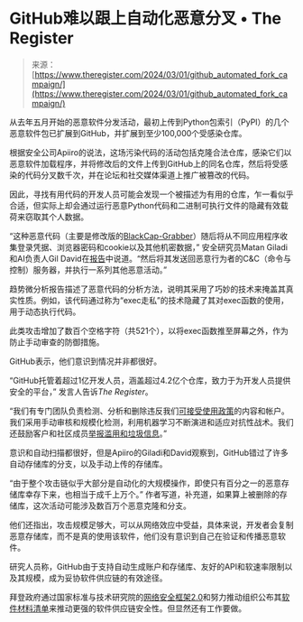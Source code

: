 <!--yml

category: 未分类

date: 2024-05-27 14:32:12

-->

# GitHub难以跟上自动化恶意分叉 • The Register

> 来源：[https://www.theregister.com/2024/03/01/github_automated_fork_campaign/](https://www.theregister.com/2024/03/01/github_automated_fork_campaign/)

从去年五月开始的恶意软件分发活动，最初上传到Python包索引（PyPI）的几个恶意软件包已扩展到GitHub，并扩展到至少100,000个受感染仓库。

根据安全公司Apiiro的说法，这场污染代码的活动包括克隆合法仓库，感染它们以恶意软件加载程序，并将修改后的文件上传到GitHub上的同名仓库，然后将受感染的代码分叉数千次，并在论坛和社交媒体渠道上推广被篡改的代码。

因此，寻找有用代码的开发人员可能会发现一个被描述为有用的仓库，乍一看似乎合适，但实际上却会通过运行恶意Python代码和二进制可执行文件的隐藏有效载荷来窃取其个人数据。

“这种恶意代码（主要是修改版的[BlackCap-Grabber](https://github.com/Inplex-sys/BlackCap-Grabber-NoDualHook)）随后将从不同应用程序收集登录凭据、浏览器密码和cookie以及其他机密数据，” 安全研究员Matan Giladi和AI负责人Gil David在[报告](https://apiiro.com/blog/malicious-code-campaign-github-repo-confusion-attack/)中说道。“然后将其发送回恶意行为者的C&C（命令与控制）服务器，并执行一系列其他恶意活动。”

趋势微分析报告描述了恶意代码的分析方法，说明其采用了巧妙的技术来掩盖其真实性质。例如，该代码通过称为“exec走私”的技术隐藏了其对exec函数的使用，用于动态执行代码。

此类攻击增加了数百个空格字符（共521个），以将exec函数推至屏幕之外，作为防止手动审查的防御措施。

GitHub表示，他们意识到情况并非都很好。

“GitHub托管着超过1亿开发人员，涵盖超过4.2亿个仓库，致力于为开发人员提供安全的平台，” 发言人告诉*The Register*。

“我们有专门团队负责检测、分析和删除违反我们[可接受使用政策](https://docs.github.com/en/site-policy/acceptable-use-policies/github-acceptable-use-policies#5-site-access-and-safety)的内容和帐户。我们采用手动审核和规模化检测，利用机器学习不断演进和适应对抗性战术。我们还鼓励客户和社区成员[举报滥用和垃圾信息](https://docs.github.com/en/communities/maintaining-your-safety-on-github/reporting-abuse-or-spam)。”

意识和自动扫描都很好，但是Apiiro的Giladi和David观察到，GitHub错过了许多自动存储库的分支，以及手动上传的存储库。

“由于整个攻击链似乎大部分是自动化的大规模操作，即使只有百分之一的恶意存储库幸存下来，也相当于成千上万个。” 作者写道，补充道，如果算上被删除的存储库，这次活动可能涉及数百万个恶意克隆和分支。

他们还指出，攻击规模足够大，可以从网络效应中受益，具体来说，开发者会复制恶意存储库，而不是真的使用该软件，他们没有意识到自己在验证和传播恶意软件。

研究人员称，GitHub由于支持自动生成账户和存储库、友好的API和软速率限制以及其规模，成为妥协软件供应链的有效途径。

拜登政府通过国家标准与技术研究院的[网络安全框架2.0](https://www.theregister.com/2024/02/27/nist_cybersecurity_framework_2/)和努力推动组织公布其[软件材料清单](https://www.theregister.com/2023/03/05/sboms_supply_chain_security/)来推动更强的软件供应链安全性。但显然还有工作要做。
